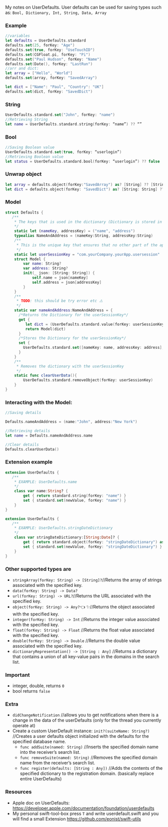 My notes on UserDefaults<!--more-->. User defaults can be used for saving types such as: `Bool, Dictionary, Int, String, Data, Array` 

### Example 
```swift
//variables
let defaults = UserDefaults.standard
defaults.set(25, forKey: "Age")
defaults.set(true, forKey: "UseTouchID")
defaults.set(CGFloat.pi, forKey: "Pi")
defaults.set("Paul Hudson", forKey: "Name")
defaults.set(Date(), forKey: "LastRun")
//arr and dict:
let array = ["Hello", "World"]
defaults.set(array, forKey: "SavedArray")

let dict = ["Name": "Paul", "Country": "UK"]
defaults.set(dict, forKey: "SavedDict")
```

### String
```swift
UserDefaults.standard.set("John", forKey: "name")
//Retrieving String
let name = UserDefaults.standard.string(forKey: “name”) ?? “”
```

### Bool 
```swift
//Saving Boolean value
UserDefaults.standard.set(true, forKey: “userlogin”)
//Retrieving Boolean value
let status = UserDefaults.standard.bool(forKey: “userlogin”) ?? false
```

### Unwrap object 
```swift
let array = defaults.object(forKey:"SavedArray") as? [String] ?? [String]()
let dict = defaults.object(forKey: "SavedDict") as? [String: String] ?? [String: String]()

```

### Model
```swift
struct Defaults {
   /**
    * The keys that is used in the dictionary (Dictionary is stored in the UserDefaults.standard only)
    */ 
    static let (nameKey, addressKey) = ("name", "address")
    typealias NameAndAddress = (nameKey:String, addressKey:String)
    /**
     * This is the unique key that ensures that no other part of the app overwrites this (key,value) pair in the user-defaults file
     */   
    static let userSessionKey = "com.yourCompany.yourApp.usersession"
    struct Model {
        var name: String?
        var address: String?
        init(_ json: [String: String]) {
            self.name = json[nameKey]
            self.address = json[addressKey]
        }
    }
    /**
     * TODO: this should be try error etc ⚠️
     */
    static var nameAndAddress:NameAndAddress = {
      /*Returns the Dictionary for the userSessionKey*/ 
      get {
         let dict = (UserDefaults.standard.value(forKey: userSessionKey) as? [String: String]) ?? [:]
         return Model(dict)
      }
      /*Stores the Dictionary for the userSessionKey*/
      set {
        UserDefaults.standard.set([nameKey: name, addressKey: address], forKey: userSessionKey)
      }
    }
    /**
     * Removes the dictionary with the userSessionKey
     */
    static func clearUserData(){
        UserDefaults.standard.removeObject(forKey: userSessionKey)
    }
}
```

### Interacting with the Model:
```swift
//Saving details

Defaults.nameAndAddress = (name:"John", address:"New York")

//Retrieving details
let name = Defaults.nameAndAddress.name

//Clear details
Defaults.clearUserData()

```

### Extension example
```swift
extension UserDefaults {
   /**
    * EXAMPLE: UserDefaults.name
    */
    class var name:String? {
        get { return standard.string(forKey: "name") }
        set { standard.set(newValue, forKey: "name") }
    }
}

extension UserDefaults {
   /**
    * EXAMPLE: UserDefaults.stringDateDictionary
    */
    class var stringDateDictionary:[String:Date]? {
        get { return standard.object(forKey: "stringDateDictionary") as? [String:Date] }
        set { standard.set(newValue, forKey: "stringDateDictionary") }
    }
}
```

### Other supported types are
- `stringArray(forKey: String) -> [String]?`//Returns the array of strings associated with the specified key.
- `data(forKey: String) -> Data?`
- `url(forKey: String) -> URL?`//Returns the URL associated with the specified key.
- `object(forKey: String) -> Any?`👈 ✨//Returns the object associated with the specified key. 
- `integer(forKey: String) -> Int` //Returns the integer value associated with the specified key.
- `float(forKey: String) -> Float` //Returns the float value associated with the specified key.
- `double(forKey: String) -> Double` //Returns the double value associated with the specified key.
- `dictionaryRepresentation() -> [String : Any]` //Returns a dictionary that contains a union of all key-value pairs in the domains in the search list.

### Important 
- integer, double, returns `0`
- bool returns `false`

### Extra
- `didChangeNotification` //allows you to get notifications when there is a change in the data of the userDefaults (only for the thread you currently operate at)
- Create a custom UserDefault instance: `init?(suiteName: String?)` //Creates a user defaults object initialized with the defaults for the specified database name.
   - `func addSuite(named: String)` //Inserts the specified domain name into the receiver’s search list.
   - `func removeSuite(named: String)` //Removes the specified domain name from the receiver’s search list.
   - `func register(defaults: [String : Any])` //Adds the contents of the specified dictionary to the registration domain. (basically replace entire UserDefaults)


### Resources
- Apple doc on UserDefaults: https://developer.apple.com/documentation/foundation/userdefaults
- My personal swift-tool-box press `T` and write userdefault.swift and you will find a small Extension https://github.com/eonist/swift-utils
